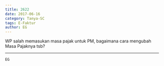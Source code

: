 ```yaml
---
title: 2622
date: 2017-06-16
category: Tanya-SC
tags: E-Faktur
author: EG
---
```


WP salah memasukan masa pajak untuk PM, bagaimana cara mengubah Masa Pajaknya tsb?

---



`EG`
